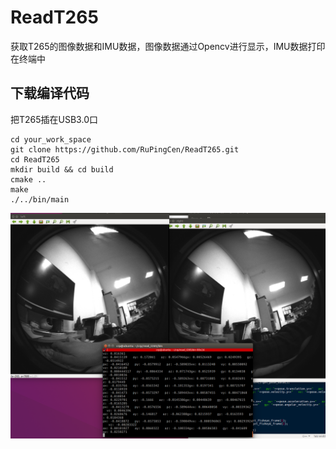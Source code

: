 # ReadT265

获取T265的图像数据和IMU数据，图像数据通过Opencv进行显示，IMU数据打印在终端中

## 下载编译代码

把T265插在USB3.0口

```
cd your_work_space
git clone https://github.com/RuPingCen/ReadT265.git
cd ReadT265
mkdir build && cd build
cmake ..
make
./../bin/main

```
![T265](https://github.com/RuPingCen/ReadT265/raw/master/123.png)
 
